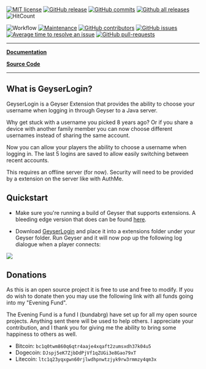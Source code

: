
[![MIT license](https://img.shields.io/badge/License-MIT-blue.svg)](https://lbesson.mit-license.org/)
[![GitHub release](https://img.shields.io/github/release/Bundabrg/GeyserLogin)](https://GitHub.com/Bundabrg/GeyserLogin/releases/)
[![GitHub commits](https://img.shields.io/github/commits-since/Bundabrg/GeyserLogin/latest)](https://GitHub.com/Bundabrg/GeyserLogin/commit/)
[![Github all releases](https://img.shields.io/github/downloads/Bundabrg/GeyserLogin/total.svg)](https://GitHub.com/Bundabrg/GeyserLogin/releases/)
![HitCount](http://hits.dwyl.com/bundabrg/GeyserLogin.svg)

![Workflow](https://github.com/bundabrg/GeyserLogin/workflows/build/badge.svg)
[![Maintenance](https://img.shields.io/badge/Maintained%3F-yes-green.svg)](https://GitHub.com/Bundabrg/GeyserLogin/graphs/commit-activity)
[![GitHub contributors](https://img.shields.io/github/contributors/Bundabrg/GeyserLogin)](https://GitHub.com/Bundabrg/GeyserLogin/graphs/contributors/)
[![GitHub issues](https://img.shields.io/github/issues/Bundabrg/GeyserLogin)](https://GitHub.com/Bundabrg/GeyserLogin/issues/)
[![Average time to resolve an issue](http://isitmaintained.com/badge/resolution/Bundabrg/GeyserLogin.svg)](http://isitmaintained.com/project/Bundabrg/GeyserLogin "Average time to resolve an issue")
[![GitHub pull-requests](https://img.shields.io/github/issues-pr/Bundabrg/GeyserLogin)](https://GitHub.com/Bundabrg/GeyserLogin/pull/)
 

---

[**Documentation**](https://bundabrg.github.io/GeyserLogin/)

[**Source Code**](https://github.com/bundabrg/GeyserLogin/)

---


## What is GeyserLogin?

GeyserLogin is a Geyser Extension that provides the ability to choose your username when logging
in through Geyser to a Java server.

Why get stuck with a username you picked 8 years ago?  Or if you share a device with another family
member you can now choose different usernames instead of sharing the same account.

Now you can allow your players the ability to choose a username when logging in. The last 5 logins are saved 
to allow easily switching between recent accounts.

This requires an offline server (for now). Security will need to be provided by a extension on the
server like with AuthMe.

## Quickstart

* Make sure you're running a build of Geyser that supports extensions. A bleeding edge version that does can be
  found [here](https://github.com/bundabrg/Geyser/releases).

* Download [GeyserLogin](https://github.com/bundabrg/GeyserLogin/releases) and place it into a extensions folder under
  your Geyser folder. Run Geyser and it will now pop up the following log dialogue when a player connects:

![](https://bundabrg.github.io/GeyserLogin/img/geyserlogin.png)

## Donations

As this is an open source project it is free to use and free to modify. If you do wish to donate then you may use the
following link with all funds going into my "Evening Fund".

The Evening Fund is a fund I (bundabrg) have set up for all my open source projects. Anything sent there will be used to
help others. I appreciate your contribution, and I thank you for giving me the ability to bring some happiness to others
as well.

* Bitcoin: `bc1q0twm860q6qtr4aaje4xqaft2zumsxdh37k04u5`
* Dogecoin: `DJspj5eK7ZjbDdPjVf1qZUGi3e8Gao79xT`
* Litecoin: `ltc1q23yqxgwn60rjlwdhpnwtzjyk9rw3rmmzy4qm3x`
